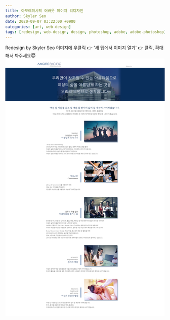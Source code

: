 ```yaml
---
title: 아모레퍼시픽 어바웃 페이지 리디자인
author: Skyler Seo
date: 2020-09-07 03:22:00 +0900
categories: [art, web-design]
tags: [redesign, web-design, design, photoshop, adobe, adobe-photoshop]
---
```


Redesign by Skyler Seo
이미지에 우클릭 👉 '새 탭에서 이미지 열기' 👉 클릭, 확대해서 봐주세요😇
![Amore about page Redesign](/assets/img/design-work/amore-about-page-redesign.jpg)

